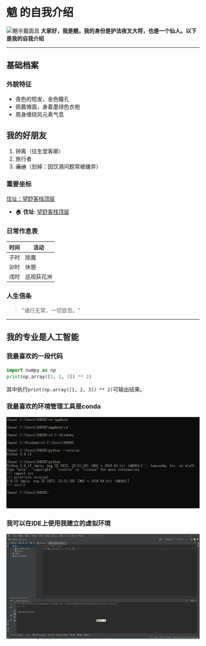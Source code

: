 # 魈 的自我介绍 
![魈半戴面具](魈.jpg)
**大家好，我是魈，我的身份是护法夜叉大将，也是一个仙人。以下是我的自我介绍**  

---

## 基础档案  
### 外貌特征  
- 青色的短发，金色瞳孔  
- 佩戴傩面，身着墨绿色衣袍  
- 周身缠绕风元素气息  

## 我的好朋友  
1. 钟离（往生堂客卿）  
2. 旅行者  
3. ~~温迪~~（划掉：因饮酒问题常被嫌弃）  

### 重要坐标  
[住址：望舒客栈顶层](https://yuanshen.com) 
- 🏠 **住址**: [望舒客栈顶层](https://www.miyoushe.com/ys/article/21123023)

### 日常作息表  
| 时间       | 活动               |  
|------------|--------------------|  
| 子时       | 除魔               |  
| 卯时       | 休憩               |  
| 戌时       | 巡视荻花洲         |  

### 人生信条  
> "诸行无常，一切皆苦。"  

---

## 我的专业是人工智能
### 我最喜欢的一段代码

```python
import numpy as np
print(np.array([1, 2, 3]) ** 2)
```
其中执行`print(np.array([1, 2, 3]) ** 2)`可输出结果。

### 我最喜欢的环境管理工具是conda
![截图一](截图一.png)

### 我可以在IDE上使用我建立的虚拟环境
![截图二](截图二.png)
